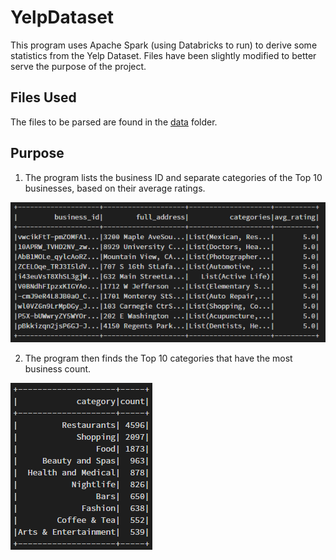 # YelpDataset
This program uses Apache Spark (using Databricks to run) to derive some statistics from the Yelp Dataset. Files have been slightly modified to better serve the purpose of the project.

## Files Used
The files to be parsed are found in the [data](https://github.com/earnold14/YelpDataset/tree/main/data) folder.

## Purpose
1. The program lists the business ID and separate categories of the Top 10 businesses, based on their average ratings.

![Part1](screenshots/Part1.png)


2. The program then finds the Top 10 categories that have the most business count.

![Part2](screenshots/Part2.png)
